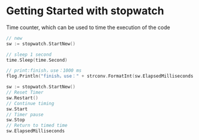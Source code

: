 # Getting Started with stopwatch
Time counter, which can be used to time the execution of the code

```go
// new
sw := stopwatch.StartNew()

// sleep 1 second
time.Sleep(time.Second)

// print:finish，use：1000 ms
flog.Println("finish，use：" + strconv.FormatInt(sw.ElapsedMilliseconds(), 10) + " ms")
```

```go
sw := stopwatch.StartNew()
// Reset Timer
sw.Restart()
// Continue timing
sw.Start
// Timer pause
sw.Stop
// Return to timed time
sw.ElapsedMilliseconds
```
